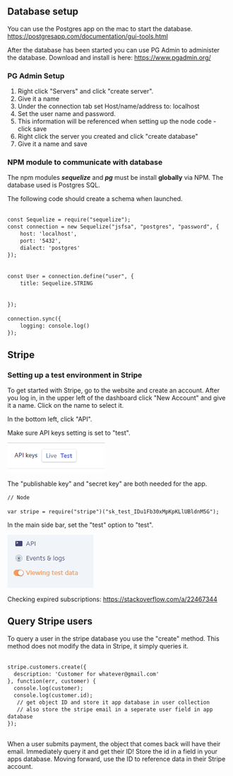 
## Database setup

You can use the Postgres app on the mac to start the database.
https://postgresapp.com/documentation/gui-tools.html

After the database has been started you can use PG Admin to administer the database.
Download and install is here:  https://www.pgadmin.org/


### PG Admin Setup

1. Right click "Servers" and click "create server".
2. Give it a name
2. Under the connection tab set Host/name/address to: localhost
3. Set the user name and password. 
4. This information will be referenced when setting up the node code - click save
5. Right click the server you created and click "create database"
6. Give it a name and save






### NPM module to communicate with database

The npm modules ***sequelize*** and ***pg*** must be install **globally** via NPM. The database used is Postgres SQL.


The following code should create a schema when launched.


```

const Sequelize = require("sequelize");
const connection = new Sequelize("jsfsa", "postgres", "password", {
    host: 'localhost',
    port: '5432',
    dialect: 'postgres'
});


const User = connection.define("user", {
    title: Sequelize.STRING
        

});

connection.sync({
    logging: console.log()
});

```




## Stripe

### Setting up a test environment in Stripe

To get started with Stripe, go to the website and create an account.
After you log in, in the upper left of the dashboard click "New Account" and give it a name. Click on the name to select it.

In the bottom left, click "API".

Make sure API keys setting is set to "test".

<img src="documentation_resources/api_test.png" alt="test">


The "publishable key" and "secret key" are both needed for the app.

```
// Node

var stripe = require("stripe")("sk_test_IDu1Fb30xMpKpKLlUBldnM5G");

```

In the main side bar, set the "test" option to "test".

<img src="documentation_resources/test.png" alt="test">



Checking expired subscriptions:
https://stackoverflow.com/a/22467344



## Query Stripe users
To query a user in the stripe database you use the "create" method. 
This method does not modify the data in Stripe, it simply queries it.


```

stripe.customers.create({
  description: 'Customer for whatever@gmail.com'
}, function(err, customer) {
  console.log(customer);
  console.log(customer.id);
   // get object ID and store it app database in user collection
   // also store the stripe email in a seperate user field in app database
});


```

When a user submits payment, the object that comes back will have their email. Immediately query it and get their ID! Store the id in a field in your apps
database. Moving forward, use the ID to reference data in their Stripe account.